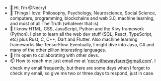 - 👋 Hi, I’m @Necryl
- 👀 Things I love: Philosophy, Psychology, Neuroscience, Social Science, computers, programming, blockchains and web 3.0, machine learning, and most of all The Truth (whatever that is)
- 🌱 I know HTML, CSS, JavaScript, Python and the Kivy framework (Python). I plan to learn all the web dev stuff (SQL, React, TypeScript, etc) plus Rust, C, C++, Dart and Flutter. Also machine learning frameworks like TensorFlow. Eventually, I might dive into Java, C# and many of the other zillion interesting languages.
- 💞️ I’m open to collaborating with other devs.
- 📫 How to reach me: just email me at 'necrylthewayfarer@gmail.com'. I check my email frequently, but there are some days when I forget to check my email, so give me two or three days to respond, just in case.

<!---
Necryl/Necryl is a ✨ special ✨ repository because its `README.md` (this file) appears on your GitHub profile.
You can click the Preview link to take a look at your changes.
--->
